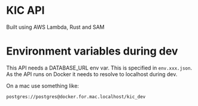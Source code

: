 # KIC API

Built using AWS Lambda, Rust and SAM

# Environment variables during dev

This API needs a DATABASE_URL env var.
This is specified in `env.xxx.json`.
As the API runs on Docker it needs to resolve to localhost during dev.

On a mac use something like:

```
postgres://postgres@docker.for.mac.localhost/kic_dev
```


